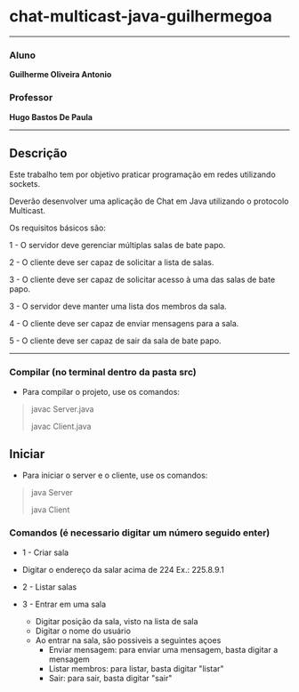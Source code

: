 # chat-multicast-java-guilhermegoa
***
### Aluno
__Guilherme Oliveira Antonio__

### Professor

__Hugo Bastos De Paula__
***
## Descrição
Este trabalho tem por objetivo praticar programação em redes utilizando sockets.

Deverão desenvolver uma aplicação de Chat em Java utilizando o protocolo Multicast.

Os requisitos básicos são:

1 - O servidor deve gerenciar múltiplas salas de bate papo.

2 - O cliente deve ser capaz de solicitar a lista de salas.

3 - O cliente deve ser capaz de solicitar acesso à uma das salas de bate papo.

3 - O servidor deve manter uma lista dos membros da sala.

4 - O cliente deve ser capaz de enviar mensagens para a sala.

5 - O cliente deve ser capaz de sair da sala de bate papo.
***
### Compilar (no terminal dentro da pasta src)
- Para compilar o projeto, use os comandos:
> javac Server.java
>
> javac Client.java

## Iniciar
- Para iniciar o server e o cliente, use os comandos:
> java Server
> 
> java Client

### Comandos (é necessario digitar um número seguido enter)
-  1 - Criar sala
  - Digitar o endereço da salar acima de 224 Ex.: 225.8.9.1

- 2 - Listar salas

- 3 - Entrar em uma sala
  - Digitar posição da sala, visto na lista de sala
  - Digitar o nome do usuário 
  - Ao entrar na sala, são possiveis a seguintes açoes
    - Enviar mensagem: para enviar uma mensagem, basta digitar a mensagem
    - Listar membros: para listar, basta digitar "listar"
    - Sair: para sair, basta digitar "sair" 




